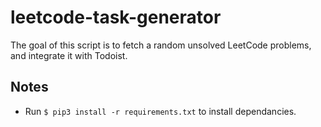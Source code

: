 # leetcode-task-generator

The goal of this script is to fetch a random unsolved LeetCode problems, and integrate it with Todoist.


## Notes
- Run `$ pip3 install -r requirements.txt` to install dependancies.
